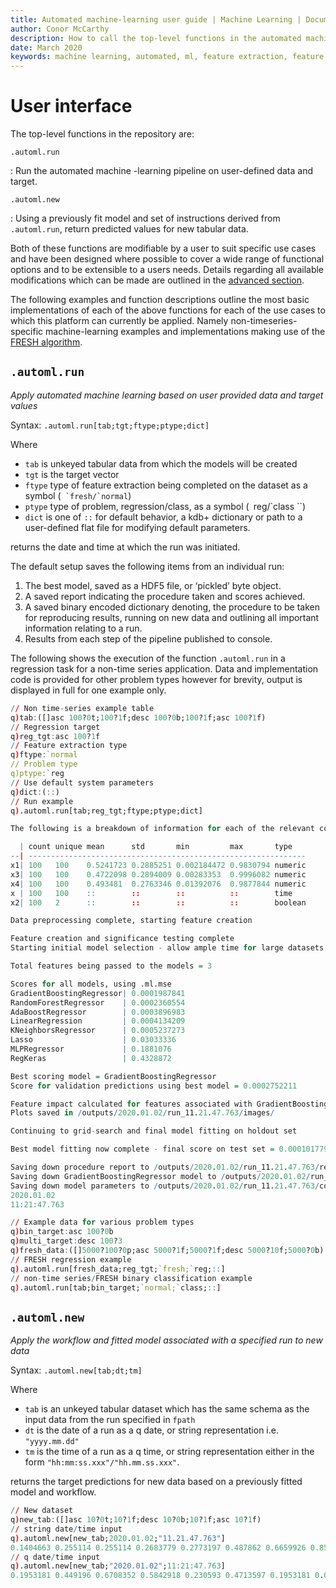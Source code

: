 ```yaml
---
title: Automated machine-learning user guide | Machine Learning | Documentation for kdb+ and q
author: Conor McCarthy
description: How to call the top-level functions in the automated machine-learning repository. 
date: March 2020
keywords: machine learning, automated, ml, feature extraction, feature selection, data cleansing
---
```

# User interface



The top-level functions in the repository are:

`.automl.run`

: Run the automated machine -learning pipeline on user-defined data and target.

`.automl.new`

: Using a previously fit model and set of instructions derived from `.automl.run`, return predicted values for new tabular data.

Both of these functions are modifiable by a user to suit specific use cases and have been designed where possible to cover a wide range of functional options and to be extensible to a users needs. Details regarding all available modifications which can be made are outlined in the [advanced section](params.md).

The following examples and function descriptions outline the most basic implementations of each of the above functions for each of the use cases to which this platform can currently be applied. Namely non-timeseries-specific machine-learning examples and implementations making use of the [FRESH algorithm](../../toolkit/fresh).


## `.automl.run`

_Apply automated machine learning based on user provided data and target values_

Syntax: `.automl.run[tab;tgt;ftype;ptype;dict]`

Where

-   `tab` is unkeyed tabular data from which the models will be created
-   `tgt` is the target vector
-   `ftype` type of feature extraction being completed on the dataset as a symbol (`` `fresh/`normal``)
-   `ptype` type of problem, regression/class, as a symbol (` `reg/`class ``)
-   `dict` is one of `::` for default behavior, a kdb+ dictionary or path to a user-defined flat file for modifying default parameters.

returns the date and time at which the run was initiated.

The default setup saves the following items from an individual run:

1. The best model, saved as a HDF5 file, or ‘pickled’ byte object.
2. A saved report indicating the procedure taken and scores achieved.
3. A saved binary encoded dictionary denoting, the procedure to be taken for reproducing results, running on new data and outlining all important information relating to a run.
4. Results from each step of the pipeline published to console.

The following shows the execution of the function `.automl.run` in a regression task for a non-time series application. Data and implementation code is provided for other problem types however for brevity, output is displayed in full for one example only.

```q
// Non time-series example table
q)tab:([]asc 100?0t;100?1f;desc 100?0b;100?1f;asc 100?1f)
// Regression target
q)reg_tgt:asc 100?1f
// Feature extraction type
q)ftype:`normal
// Problem type
q)ptype:`reg
// Use default system parameters
q)dict:(::)
// Run example
q).automl.run[tab;reg_tgt;ftype;ptype;dict]

The following is a breakdown of information for each of the relevant columns in the dataset

  | count unique mean      std       min         max       type   
--| --------------------------------------------------------------
x1| 100   100    0.5241723 0.2885251 0.002184472 0.9830794 numeric
x3| 100   100    0.4722098 0.2894009 0.00283353  0.9996082 numeric
x4| 100   100    0.493481  0.2763346 0.01392076  0.9877844 numeric
x | 100   100    ::        ::        ::          ::        time   
x2| 100   2      ::        ::        ::          ::        boolean

Data preprocessing complete, starting feature creation

Feature creation and significance testing complete
Starting initial model selection - allow ample time for large datasets

Total features being passed to the models = 3

Scores for all models, using .ml.mse
GradientBoostingRegressor| 0.0001987841
RandomForestRegressor    | 0.0002360554
AdaBoostRegressor        | 0.0003896983
LinearRegression         | 0.0004134209
KNeighborsRegressor      | 0.0005237273
Lasso                    | 0.03033336
MLPRegressor             | 0.1881076
RegKeras                 | 0.4328872

Best scoring model = GradientBoostingRegressor
Score for validation predictions using best model = 0.0002752211

Feature impact calculated for features associated with GradientBoostingRegressor model
Plots saved in /outputs/2020.01.02/run_11.21.47.763/images/

Continuing to grid-search and final model fitting on holdout set

Best model fitting now complete - final score on test set = 0.0001017797

Saving down procedure report to /outputs/2020.01.02/run_11.21.47.763/report/
Saving down GradientBoostingRegressor model to /outputs/2020.01.02/run_11.21.47.763/models/
Saving down model parameters to /outputs/2020.01.02/run_11.21.47.763/config/
2020.01.02
11:21:47.763

// Example data for various problem types
q)bin_target:asc 100?0b
q)multi_target:desc 100?3
q)fresh_data:([]5000?100?0p;asc 5000?1f;5000?1f;desc 5000?10f;5000?0b)
// FRESH regression example
q).automl.run[fresh_data;reg_tgt;`fresh;`reg;::]
// non-time series/FRESH binary classification example
q).automl.run[tab;bin_target;`normal;`class;::]
```


## `.automl.new`

_Apply the workflow and fitted model associated with a specified run to new data_

Syntax: `.automl.new[tab;dt;tm]`

Where

-   `tab` is an unkeyed tabular dataset which has the same schema as the input data from the run specified in `fpath`
-   `dt` is the date of a run as a q date, or string representation i.e. `"yyyy.mm.dd"`
-   `tm` is the time of a run as a q time, or string representation either in the form `"hh:mm:ss.xxx"/"hh.mm.ss.xxx"`.

returns the target predictions for new data based on a previously fitted model and workflow.

```q
// New dataset
q)new_tab:([]asc 10?0t;10?1f;desc 10?0b;10?1f;asc 10?1f)
// string date/time input
q).automl.new[new_tab;2020.01.02;"11.21.47.763"]
0.1404663 0.255114 0.255114 0.2683779 0.2773197 0.487862 0.6659926 0.8547356 ..
// q date/time input
q).automl.new[new_tab;"2020.01.02";11:21:47.763]
0.1953181 0.449196 0.6708352 0.5842918 0.230593 0.4713597 0.1953181 0.0576498..
```

